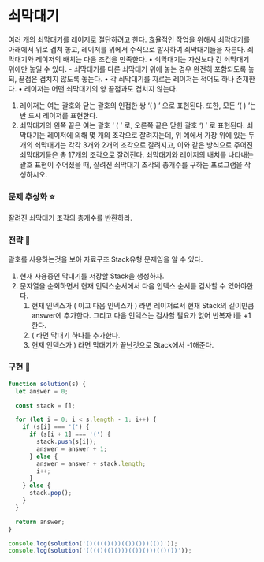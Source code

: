 # 쇠막대기

여러 개의 쇠막대기를 레이저로 절단하려고 한다.
효율적인 작업을 위해서 쇠막대기를 아래에서 위로 겹쳐 놓고, 레이저를 위에서 수직으로 발사하여 쇠막대기들을 자른다. 쇠막대기와 레이저의 배치는 다음 조건을 만족한다.
• 쇠막대기는 자신보다 긴 쇠막대기 위에만 놓일 수 있다. - 쇠막대기를 다른 쇠막대기 위에
놓는 경우 완전히 포함되도록 놓되, 끝점은 겹치지 않도록 놓는다.
• 각 쇠막대기를 자르는 레이저는 적어도 하나 존재한다.
• 레이저는 어떤 쇠막대기의 양 끝점과도 겹치지 않는다.

1. 레이저는 여는 괄호와 닫는 괄호의 인접한 쌍 ‘( ) ’ 으로 표현된다. 또한, 모든 ‘( ) ’는 반
   드시 레이저를 표현한다.
2. 쇠막대기의 왼쪽 끝은 여는 괄호 ‘ ( ’ 로, 오른쪽 끝은 닫힌 괄호 ‘) ’ 로 표현된다.
   쇠막대기는 레이저에 의해 몇 개의 조각으로 잘려지는데, 위 예에서 가장 위에 있는 두 개의 쇠막대기는 각각 3개와 2개의 조각으로 잘려지고, 이와 같은 방식으로 주어진 쇠막대기들은 총 17개의 조각으로 잘려진다.
   쇠막대기와 레이저의 배치를 나타내는 괄호 표현이 주어졌을 때, 잘려진 쇠막대기 조각의 총개수를 구하는 프로그램을 작성하시오.

### 문제 추상화 ⭐

잘려진 쇠막대기 조각의 총개수를 반환하라.

### 전략 🔧

괄호를 사용하는것을 보아 자료구조 Stack유형 문제임을 알 수 있다.

1. 현재 사용중인 막대기를 저장할 Stack을 생성하자.
2. 문자열을 순회하면서 현재 인덱스순서에서 다음 인덱스 순서를 검사할 수 있어야한다.
   1. 현재 인덱스가 ( 이고 다음 인덱스가 ) 라면 레이저로서 현재 Stack의 길이만큼 answer에 추가한다. 그리고 다음 인덱스는 검사할 필요가 없어 반복자 i를 +1 한다.
   2. ( 라면 막대기 하나를 추가한다.
   3. 현재 인덱스가 ) 라면 막대기가 끝난것으로 Stack에서 -1해준다.

### 구현 🔨

```jsx
function solution(s) {
  let answer = 0;

  const stack = [];

  for (let i = 0; i < s.length - 1; i++) {
    if (s[i] === '(') {
      if (s[i + 1] === '(') {
        stack.push(s[i]);
        answer = answer + 1;
      } else {
        answer = answer + stack.length;
        i++;
      }
    } else {
      stack.pop();
    }
  }

  return answer;
}

console.log(solution('()(((()())(())()))(())'));
console.log(solution('(((()(()()))(())()))(()())'));
```
